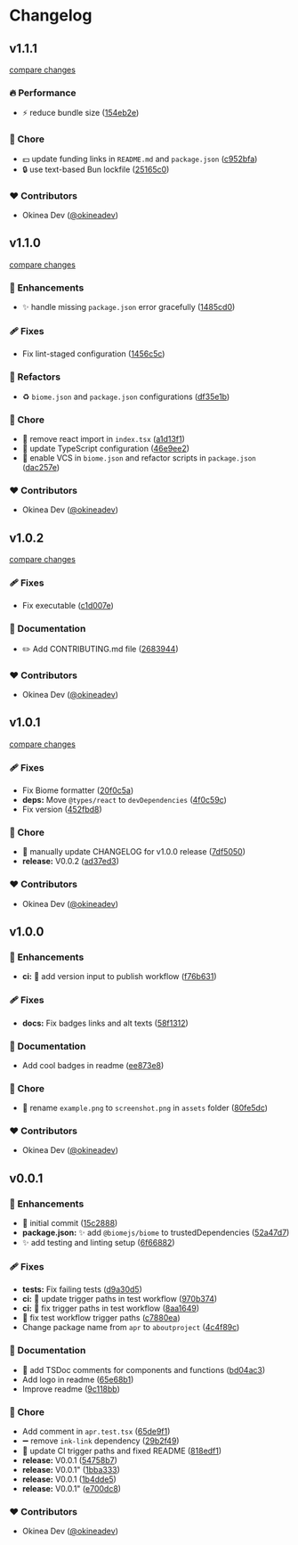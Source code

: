 # Changelog

## v1.1.1

[compare changes](https://github.com/cli-stuff/apr/compare/v1.1.0...v1.1.1)

### 🔥 Performance

- ⚡ reduce bundle size ([154eb2e](https://github.com/cli-stuff/apr/commit/154eb2e))

### 🏡 Chore

- 💵 update funding links in `README.md` and `package.json` ([c952bfa](https://github.com/cli-stuff/apr/commit/c952bfa))
- 🔒 use text-based Bun lockfile ([25165c0](https://github.com/cli-stuff/apr/commit/25165c0))

### ❤️ Contributors

- Okinea Dev ([@okineadev](http://github.com/okineadev))

## v1.1.0

[compare changes](https://github.com/cli-stuff/apr/compare/v1.0.2...v1.1.0)

### 🚀 Enhancements

- ✨ handle missing `package.json` error gracefully ([1485cd0](https://github.com/cli-stuff/apr/commit/1485cd0))

### 🩹 Fixes

- Fix lint-staged configuration ([1456c5c](https://github.com/cli-stuff/apr/commit/1456c5c))

### 💅 Refactors

- ♻️ `biome.json` and `package.json` configurations ([df35e1b](https://github.com/cli-stuff/apr/commit/df35e1b))

### 🏡 Chore

- 🔧 remove react import in `index.tsx` ([a1d13f1](https://github.com/cli-stuff/apr/commit/a1d13f1))
- 🔧 update TypeScript configuration ([46e9ee2](https://github.com/cli-stuff/apr/commit/46e9ee2))
- 🔧 enable VCS in `biome.json` and refactor scripts in `package.json` ([dac257e](https://github.com/cli-stuff/apr/commit/dac257e))

### ❤️ Contributors

- Okinea Dev ([@okineadev](http://github.com/okineadev))

## v1.0.2

[compare changes](https://github.com/cli-stuff/apr/compare/v1.0.1...v1.0.2)

### 🩹 Fixes

- Fix executable ([c1d007e](https://github.com/cli-stuff/apr/commit/c1d007e))

### 📖 Documentation

- ✏️ Add CONTRIBUTING.md file ([2683944](https://github.com/cli-stuff/apr/commit/2683944))

### ❤️ Contributors

- Okinea Dev ([@okineadev](http://github.com/okineadev))

## v1.0.1

[compare changes](https://github.com/cli-stuff/apr/compare/v1.0.0...v1.0.1)

### 🩹 Fixes

- Fix Biome formatter ([20f0c5a](https://github.com/cli-stuff/apr/commit/20f0c5a))
- **deps:** Move `@types/react` to `devDependencies` ([4f0c59c](https://github.com/cli-stuff/apr/commit/4f0c59c))
- Fix version ([452fbd8](https://github.com/cli-stuff/apr/commit/452fbd8))

### 🏡 Chore

- 🍱 manually update CHANGELOG for v1.0.0 release ([7df5050](https://github.com/cli-stuff/apr/commit/7df5050))
- **release:** V0.0.2 ([ad37ed3](https://github.com/cli-stuff/apr/commit/ad37ed3))

### ❤️ Contributors

- Okinea Dev ([@okineadev](http://github.com/okineadev))

## v1.0.0

### 🚀 Enhancements

- **ci:** 🚀 add version input to publish workflow ([f76b631](https://github.com/cli-stuff/apr/commit/f76b631))

### 🩹 Fixes

- **docs:** Fix badges links and alt texts ([58f1312](https://github.com/cli-stuff/apr/commit/58f1312))

### 📖 Documentation

- Add cool badges in readme ([ee873e8](https://github.com/cli-stuff/apr/commit/ee873e8))

### 🏡 Chore

- 🍱  rename `example.png` to `screenshot.png` in `assets` folder ([80fe5dc](https://github.com/cli-stuff/apr/commit/80fe5dc))

### ❤️ Contributors

- Okinea Dev ([@okineadev](http://github.com/okineadev))

## v0.0.1

### 🚀 Enhancements

- 🎉  initial commit ([15c2888](https://github.com/cli-stuff/apr/commit/15c2888))
- **package.json:** ✨ add `@biomejs/biome` to trustedDependencies ([52a47d7](https://github.com/cli-stuff/apr/commit/52a47d7))
- ✨ add testing and linting setup ([6f66882](https://github.com/cli-stuff/apr/commit/6f66882))

### 🩹 Fixes

- **tests:** Fix failing tests ([d9a30d5](https://github.com/cli-stuff/apr/commit/d9a30d5))
- **ci:** 🔧 update trigger paths in test workflow ([970b374](https://github.com/cli-stuff/apr/commit/970b374))
- **ci:** 🔧 fix trigger paths in test workflow ([8aa1649](https://github.com/cli-stuff/apr/commit/8aa1649))
- 🔧 fix test workflow trigger paths ([c7880ea](https://github.com/cli-stuff/apr/commit/c7880ea))
- Change package name from `apr` to `aboutproject` ([4c4f89c](https://github.com/cli-stuff/apr/commit/4c4f89c))

### 📖 Documentation

- 📝 add TSDoc comments for components and functions ([bd04ac3](https://github.com/cli-stuff/apr/commit/bd04ac3))
- Add logo in readme ([65e68b1](https://github.com/cli-stuff/apr/commit/65e68b1))
- Improve readme ([9c118bb](https://github.com/cli-stuff/apr/commit/9c118bb))

### 🏡 Chore

- Add comment in `apr.test.tsx` ([65de9f1](https://github.com/cli-stuff/apr/commit/65de9f1))
- ➖ remove `ink-link` dependency ([29b2f49](https://github.com/cli-stuff/apr/commit/29b2f49))
- 🔧 update CI trigger paths and fixed README ([818edf1](https://github.com/cli-stuff/apr/commit/818edf1))
- **release:** V0.0.1 ([54758b7](https://github.com/cli-stuff/apr/commit/54758b7))
- **release:** V0.0.1" ([1bba333](https://github.com/cli-stuff/apr/commit/1bba333))
- **release:** V0.0.1 ([1b4dde5](https://github.com/cli-stuff/apr/commit/1b4dde5))
- **release:** V0.0.1" ([e700dc8](https://github.com/cli-stuff/apr/commit/e700dc8))

### ❤️ Contributors

- Okinea Dev ([@okineadev](http://github.com/okineadev))
